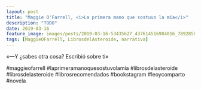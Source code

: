 ```yaml
---
layout: post
title: "Maggie O'Farrell, <i>La primera mano que sostuvo la mía</i>"
description: "TODO"
date: 2019-03-16
feature_image: images/posts/2019-03-16-53435627_437614516984016_7892850854647234955_n_17969526760230145.jpg
tags: [MaggieOFarrell, LibrosdelAsteroide, narrativa]
---
```


«—Y ¿sabes otra cosa? Escribió sobre ti»
<!--more-->

#maggieofarrell #laprimeramanoquesostuvolamía #librosdelasteroide #librosdelasteroide #librosrecomendados #bookstagram #leoycomparto #novela



